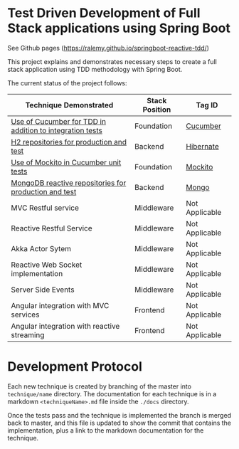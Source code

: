 # Test Driven Development of Full Stack applications using Spring Boot

See Github pages (https://ralemy.github.io/springboot-reactive-tdd/)

This project explains and demonstrates necessary steps to create a full stack
application using TDD methodology with Spring Boot.

The current status of the project follows:

| Technique Demonstrated | Stack Position | Tag ID|
|------------------------|--------|----------|
|[Use of Cucumber for TDD in addition to integration tests](docs/cucumber.md)| Foundation|[Cucumber](../../tree/step01.Cucumber)|
|[H2 repositories for production and test](docs/hibernate.jpa.md)| Backend |[Hibernate](../../tree/step02.hibernateh2)|
|[Use of Mockito in Cucumber unit tests](docs/mockito.md)| Foundation|[Mockito](../../tree/step04.mockito)|
|[MongoDB reactive repositories for production and test](docs/mongo.md)|Backend|[Mongo](../../tree/step03.reactivemongo)|
|MVC Restful service|Middleware|Not Applicable|
|Reactive Restful Service|Middleware|Not Applicable|
|Akka Actor Sytem|Middleware|Not Applicable|
|Reactive Web Socket implementation|Middleware|Not Applicable|
|Server Side Events| Middleware|Not Applicable|
|Angular integration with MVC services | Frontend | Not Applicable|
|Angular integration with reactive streaming | Frontend | Not Applicable|


# Development Protocol

Each new technique is created by branching of the master into ``` technique/name``` directory.
The documentation for each technique is in a markdown ```<techniqueName>.md``` file inside the 
```./docs``` directory.

Once the tests pass and the technique is implemented the branch is merged back to master,
and this file is updated to show the commit that contains the implementation, plus a link 
to the markdown documentation for the technique.


